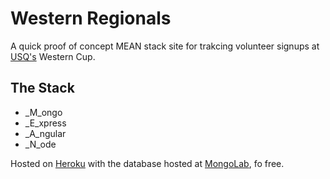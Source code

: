 # Western Regionals

A quick proof of concept MEAN stack site for trakcing volunteer signups at [USQ's](https://usquidditch.com) Western Cup.

## The Stack

* _M_ongo
* _E_xpress
* _A_ngular
* _N_ode

Hosted on [Heroku](https://heroku.com) with the database hosted at [MongoLab](https://mongolab.com/), fo free.